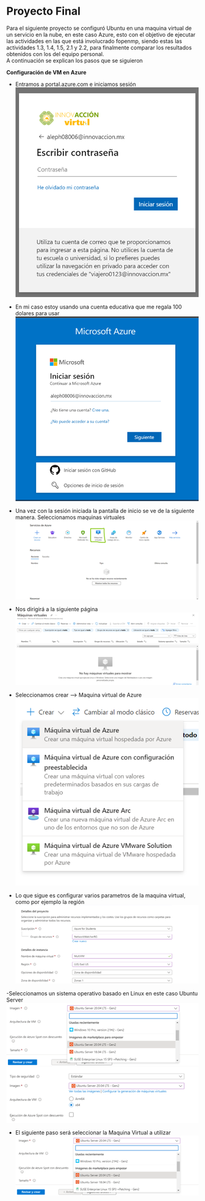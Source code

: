 # Proyecto Final

Para el siguiente proyecto se configuró Ubuntu en una maquina virtual de un servicio en la nube, en este caso Azure, esto con el objetivo de ejecutar las actividades en las que está involucrado fopenmp, siendo estas las actividades 1.3, 1.4, 1.5, 2.1 y 2.2, para finalmente comparar los resultados obtenidos con los del equipo personal.  
A continuación se explican los pasos que se siguieron

**Configuración de VM en Azure**

- Entramos a portal.azure.com e iniciamos sesión
  ![Inicio de sesion 1](./imgs/Inicio_sesion_1.png)
  
- En mi caso estoy usando una cuenta educativa que me regala 100 dolares para usar
  ![Inicio de sesion](./imgs/Inicio_sesion.png)
  
- Una vez con la sesión iniciada la pantalla de inicio se ve de la siguiente manera. Seleccionamos maquinas virtuales
  ![Pantalla inicio](./imgs/pantalla_inicio.png)

- Nos dirigirá a la siguiente página 
  ![Pantalla inicio](./imgs/vm_inicio.png)

- Seleccionamos crear --> Maquina virtual de Azure
  ![Pantalla inicio](./imgs/vm_crear.png)

- Lo que sigue es configurar varios parametros de la maquina virtual, como por ejemplo la región
  ![Conf_1](./imgs/conf_1.png)

-Seleccionamos un sistema operativo basado en Linux en este caso Ubuntu Server
  ![Ubuntu](./imgs/Ubuntu_2.png)
  ![Ubuntu](./imgs/Ubuntu_1.png)

- El siguiente paso será seleccionar la Maquina Virtual a utilizar
  ![VM seleccion](./imgs/Ubuntu_2.png)


